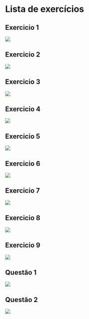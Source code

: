 <h1>Lista de exercícios</h1>

<h2>Exercicio 1</h2>
<img src="https://user-images.githubusercontent.com/45500812/121981508-28364100-cd64-11eb-9a18-b8d4d85dff13.png" />

<h2>Exercicio 2</h2>
<img src="https://user-images.githubusercontent.com/45500812/121981611-5ae03980-cd64-11eb-9626-b24dd7ac47c6.png" />

<h2>Exercicio 3</h2>
<img src="https://user-images.githubusercontent.com/45500812/121981684-82cf9d00-cd64-11eb-961e-309b5008d878.png" />

<h2>Exercicio 4</h2>
<img src="https://user-images.githubusercontent.com/45500812/121981734-967b0380-cd64-11eb-8fe7-8b927156c3d8.png" />

<h2>Exercicio 5</h2>
<img src="https://user-images.githubusercontent.com/45500812/121981780-abf02d80-cd64-11eb-95b2-9e177aa644b7.png" />

<h2>Exercicio 6</h2>
<img src="https://user-images.githubusercontent.com/45500812/121981812-bf9b9400-cd64-11eb-8681-4a7cb093f047.png" />

<h2>Exercicio 7</h2>
<img src="https://user-images.githubusercontent.com/45500812/121981856-d510be00-cd64-11eb-8652-fa5bd8f08d70.png" />

<h2>Exercicio 8</h2>
<img src="https://user-images.githubusercontent.com/45500812/121981902-e8bc2480-cd64-11eb-9706-37e05d2d7983.png" />

<h2>Exercicio 9</h2>
<img src="https://user-images.githubusercontent.com/45500812/121981939-f8d40400-cd64-11eb-85e4-4097c5109703.png" />

<h2>Questão 1</h2>
<img src="https://user-images.githubusercontent.com/45500812/122979245-b49cc100-d36d-11eb-9876-3cd9e7756ebf.png" />

<h2>Questão 2</h2>
<img src="https://user-images.githubusercontent.com/45500812/122979330-cbdbae80-d36d-11eb-8311-46422ffb040e.png" />
